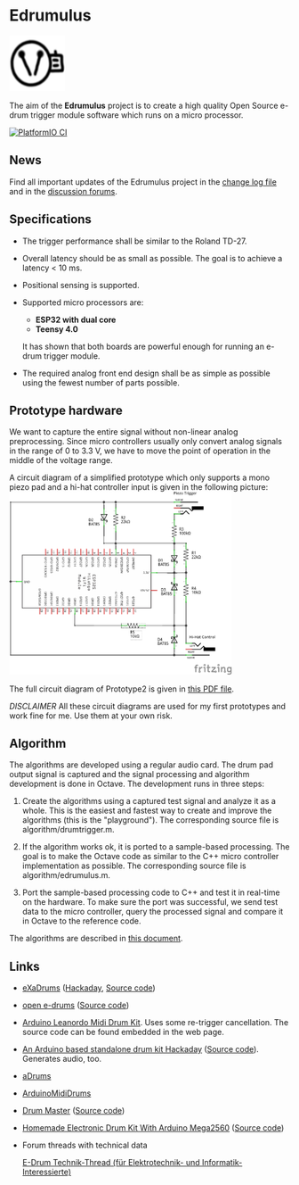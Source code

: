 # Edrumulus

<img width="100" height="100" src="algorithm/images/edrumulus_logo.png"/>

The aim of the **Edrumulus** project is to create a high quality Open Source e-drum trigger module software
which runs on a micro processor.

[![PlatformIO CI](https://github.com/corrados/edrumulus/actions/workflows/main.yml/badge.svg)](https://github.com/corrados/edrumulus/actions/workflows/main.yml)


## News

Find all important updates of the Edrumulus project in the [change log file](ChangeLog.md)
and in the [discussion forums](https://github.com/corrados/edrumulus/discussions).


## Specifications

- The trigger performance shall be similar to the Roland TD-27.

- Overall latency should be as small as possible. The goal is to achieve a latency < 10 ms.

- Positional sensing is supported.

- Supported micro processors are:
  - **ESP32 with dual core**
  - **Teensy 4.0**
  
  It has shown that both boards are powerful enough for running an e-drum trigger module.

- The required analog front end design shall be as simple as possible using the fewest number of
  parts possible.


## Prototype hardware

  We want to capture the entire signal without non-linear analog preprocessing.
  Since micro controllers usually only convert analog signals in the range of 0 to 3.3 V,
  we have to move the point of operation in the middle of the voltage range.

  A circuit diagram of a simplified prototype which only supports a mono piezo pad and
  a hi-hat controller input is given in the following picture:
  <br/><img src="algorithm/images/edrumulus_testing.png" width="400"><br/>

  The full circuit diagram of Prototype2 is given in [this PDF file](hardware/prototype2/edrumulus.pdf).

  *DISCLAIMER* All these circuit diagrams are used for my first prototypes and work fine for me. Use them
  at your own risk.


## Algorithm

The algorithms are developed using a regular audio card. The drum pad output signal is captured and
the signal processing and algorithm development is done in Octave. The development runs in three steps:

1. Create the algorithms using a captured test signal and analyze it as a whole. This is the
   easiest and fastest way to create and improve the algorithms (this is the "playground"). The
   corresponding source file is algorithm/drumtrigger.m.

2. If the algorithm works ok, it is ported to a sample-based processing. The goal is to make the
   Octave code as similar to the C++ micro controller implementation as possible. The corresponding
   source file is algorithm/edrumulus.m.

3. Port the sample-based processing code to C++ and test it in real-time on the hardware. To make
   sure the port was successful, we send test data to the micro controller, query the processed
   signal and compare it in Octave to the reference code.

The algorithms are described in [this document](algorithm/README.md).


## Links

- [eXaDrums](https://exadrums.com) ([Hackaday](https://hackaday.io/project/9350-exadrums), [Source code](https://github.com/SpintroniK/libeXaDrums))

- [open e-drums](https://open-e-drums.com) ([Source code](https://github.com/RyoKosaka/HelloDrum-arduino-Library))

- [Arduino Leanordo Midi Drum Kit](https://hoeser-medien.de/2016/11/arduino-leanordo-midi-drum-kit). Uses some re-trigger cancellation. The source code can be found embedded in the web page.

- [An Arduino based standalone drum kit Hackaday](https://hackaday.io/project/171929-an-arduino-based-standalone-drum-kit) ([Source code](https://hackaday.io/project/171929-an-arduino-based-standalone-drum-kit#menu-files)). Generates audio, too.

- [aDrums](https://github.com/josuelopezv/aDrums)

- [ArduinoMidiDrums](https://github.com/evankale/ArduinoMidiDrums)

- [Drum Master](http://drummaster.digitalcave.ca) ([Source code](https://github.com/thebiguno/microcontroller-projects/tree/master/projects/drummaster/rev2/src))

- [Homemade Electronic Drum Kit With Arduino Mega2560](https://www.instructables.com/Homemade-Electronic-Drum-Kit-With-Arduino-Mega2560) ([Source code](https://github.com/Victor2805/Homemade-electronic-drum-kit-with-arduino))

- Forum threads with technical data

  [E-Drum Technik-Thread (für Elektrotechnik- und Informatik-Interessierte)](https://www.drummerforum.de/forum/71415-e-drum-technik-thread-f%C3%BCr-elektrotechnik-und-informatik-interessierte.html)
